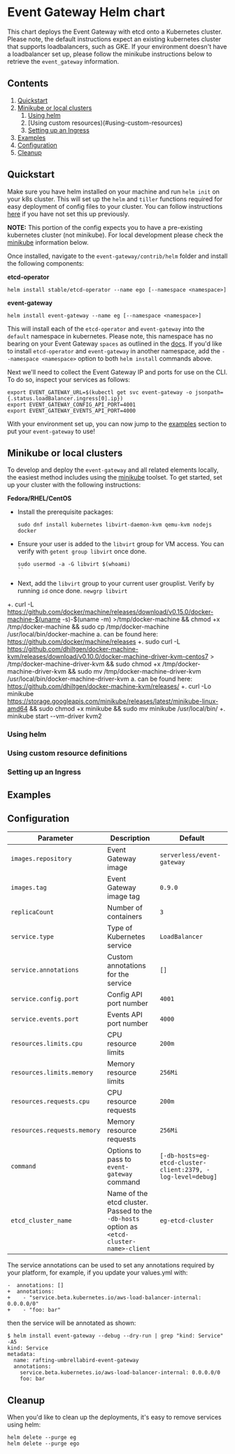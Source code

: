 # Event Gateway Helm chart

This chart deploys the Event Gateway with etcd onto a Kubernetes cluster. Please note, the default instructions expect
an existing kubernetes cluster that supports loadbalancers, such as GKE. If your environment doesn't have a loadbalancer
set up, please follow the minikube instructions below to retrieve the `event_gateway` information.

## Contents

1. [Quickstart](#quickstart)
1. [Minikube or local clusters](#minikube-or-local-clusters)
    1. [Using helm](#using-helm)
    1. [Using custom resources)(#using-custom-resources)
    1. [Setting up an Ingress](#setting-up-an-ingress)
1. [Examples](#examples)
1. [Configuration](#configuration)
1. [Cleanup](#cleanup)

## Quickstart

Make sure you have helm installed on your machine and run `helm init` on your k8s cluster. This will set up the
`helm` and `tiller` functions required for easy deployment of config files to your cluster. You can follow
instructions [here](https://docs.helm.sh/using_helm/#quickstart) if you have not set this up previously.

**NOTE:** This portion of the config expects you to have a pre-existing kubernetes cluster (not minikube). For 
local development please check the [minikube](#minikube-or-local-clusters) information below.

Once installed, navigate to the `event-gateway/contrib/helm` folder and install the following components:

**etcd-operator**
```
helm install stable/etcd-operator --name ego [--namespace <namespace>]
```

**event-gateway**
```
helm install event-gateway --name eg [--namespace <namespace>]
```

This will install each of the `etcd-operator` and `event-gateway` into the `default` namespace in kubernetes. Please note,
this namespace has no bearing on your Event Gateway `spaces` as outlined in the [docs](https://github.com/serverless/event-gateway/blob/master/README.md). If you'd like to install `etcd-operator` and `event-gateway` in another namespace, add the `--namespace <namespace>` option to both `helm install` commands above.

Next we'll need to collect the Event Gateway IP and ports for use on the CLI. To do so, inspect your services as follows:

```
export EVENT_GATEWAY_URL=$(kubectl get svc event-gateway -o jsonpath={.status.loadBalancer.ingress[0].ip})
export EVENT_GATEWAY_CONFIG_API_PORT=4001
export EVENT_GATEWAY_EVENTS_API_PORT=4000
```

With your environment set up, you can now jump to the [examples](#examples) section to put your `event-gateway` to use!

## Minikube or local clusters

To develop and deploy the `event-gateway` and all related elements locally, the easiest method includes using the [minikube](https://github.com/kubernetes/minikube) toolset. To get started, set up your cluster with the following instructions:

**Fedora/RHEL/CentOS**
+ Install the prerequisite packages:
  ```
  sudo dnf install kubernetes libvirt-daemon-kvm qemu-kvm nodejs docker
  ```

+ Ensure your user is added to the `libvirt` group for VM access. You can verify with `getent group libvirt` once done.
  ```
  sudo usermod -a -G libvirt $(whoami)
  ``

+ Next, add the `libvirt` group to your current user grouplist. Verify by running `id` once done.
  ``
  newgrp libvirt
  ``

+. curl -L https://github.com/docker/machine/releases/download/v0.15.0/docker-machine-$(uname -s)-$(uname -m) >/tmp/docker-machine &&
   chmod +x /tmp/docker-machine &&
   sudo cp /tmp/docker-machine /usr/local/bin/docker-machine
   a. can be found here: https://github.com/docker/machine/releases
+. sudo curl -L https://github.com/dhiltgen/docker-machine-kvm/releases/download/v0.10.0/docker-machine-driver-kvm-centos7 > /tmp/docker-machine-driver-kvm && sudo chmod +x /tmp/docker-machine-driver-kvm && sudo mv /tmp/docker-machine-driver-kvm /usr/local/bin/docker-machine-driver-kvm
   a. can be found here: https://github.com/dhiltgen/docker-machine-kvm/releases/
+. curl -Lo minikube https://storage.googleapis.com/minikube/releases/latest/minikube-linux-amd64 && sudo chmod +x minikube && sudo mv minikube /usr/local/bin/
+. minikube start --vm-driver kvm2



### Using helm

### Using custom resource definitions

### Setting up an Ingress

## Examples

## Configuration

| Parameter                   | Description                                  | Default                    |
|-----------------------------|----------------------------------------------|----------------------------|
| `images.repository`         | Event Gateway image                          | `serverless/event-gateway` |
| `images.tag`                | Event Gateway image tag                      | `0.9.0`                    |
| `replicaCount`              | Number of containers                         | `3`                        |
| `service.type`              | Type of Kubernetes service                   | `LoadBalancer`             |
| `service.annotations`       | Custom annotations for the service           | `[]`                       |
| `service.config.port`       | Config API port number                       | `4001`                     |
| `service.events.port`       | Events API port number                       | `4000`                     |
| `resources.limits.cpu`      | CPU resource limits                          | `200m`                     |
| `resources.limits.memory`   | Memory resource limits                       | `256Mi`                    |
| `resources.requests.cpu`    | CPU resource requests                        | `200m`                     |
| `resources.requests.memory` | Memory resource requests                     | `256Mi`                    |
| `command`                   | Options to pass to `event-gateway` command   | `[-db-hosts=eg-etcd-cluster-client:2379, -log-level=debug]`|
| `etcd_cluster_name`         | Name of the etcd cluster. Passed to the `-db-hosts` option as `<etcd-cluster-name>-client`  | `eg-etcd-cluster`|

The service annotations can be used to set any annotations required by your platform, for example, if
you update your values.yml with:

```
-  annotations: []
+  annotations:
+    - "service.beta.kubernetes.io/aws-load-balancer-internal: 0.0.0.0/0"
+    - "foo: bar"
```

then the service will be annotated as shown:

```
$ helm install event-gateway --debug --dry-run | grep "kind: Service" -A5
kind: Service
metadata:
  name: rafting-umbrellabird-event-gateway
  annotations:
    service.beta.kubernetes.io/aws-load-balancer-internal: 0.0.0.0/0
    foo: bar
```

## Cleanup

When you'd like to clean up the deployments, it's easy to remove services using helm: 

```
helm delete --purge eg
helm delete --purge ego
```
